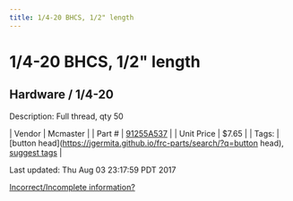 ```yaml
---
title: 1/4-20 BHCS, 1/2" length
---
```


# 1/4-20 BHCS, 1/2" length
## Hardware / 1/4-20
Description: 	Full thread, qty 50 

| Vendor | Mcmaster | 
| Part # | [91255A537](https://www.mcmaster.com/#91255A537) | 
| Unit Price | $7.65 | 
| Tags: | [button head](https://jgermita.github.io/frc-parts/search/?q=button head), [suggest tags](https://docs.google.com/forms/d/e/1FAIpQLSeWyY8v3RgOty-MyWmh9U0iivNYN_molChYyS-0U-o-kOAv_g/viewform) | 

Last updated: Thu Aug 03 23:17:59 PDT 2017

 [Incorrect/Incomplete information?](https://docs.google.com/forms/d/e/1FAIpQLSeWyY8v3RgOty-MyWmh9U0iivNYN_molChYyS-0U-o-kOAv_g/viewform)